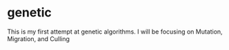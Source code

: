genetic
=======

This is my first attempt at genetic algorithms.  I will be focusing on Mutation, Migration, and Culling
